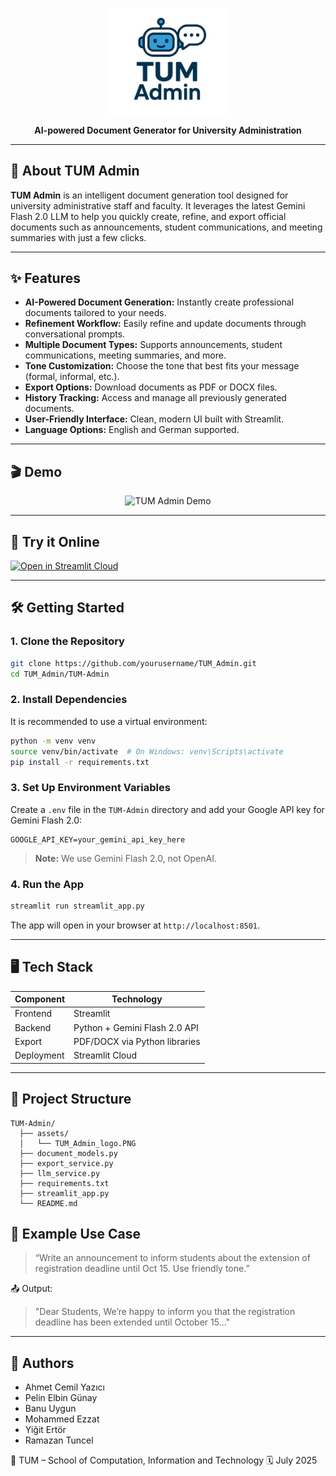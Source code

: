 
<p align="center">
  <img src="assets/TUM_Admin_logo.PNG" width="200" alt="TUM Admin Logo"/>
</p>



<p align="center">
  <b>AI-powered Document Generator for University Administration</b>
</p>

---

## 📝 About TUM Admin

**TUM Admin** is an intelligent document generation tool designed for university administrative staff and faculty. It leverages the latest Gemini Flash 2.0 LLM to help you quickly create, refine, and export official documents such as announcements, student communications, and meeting summaries with just a few clicks.

---

## ✨ Features

- **AI-Powered Document Generation:** Instantly create professional documents tailored to your needs.
- **Refinement Workflow:** Easily refine and update documents through conversational prompts.
- **Multiple Document Types:** Supports announcements, student communications, meeting summaries, and more.
- **Tone Customization:** Choose the tone that best fits your message (formal, informal, etc.).
- **Export Options:** Download documents as PDF or DOCX files.
- **History Tracking:** Access and manage all previously generated documents.
- **User-Friendly Interface:** Clean, modern UI built with Streamlit.
- **Language Options:** English and German supported.

---

## 🎬 Demo

<!-- Replace the link below with your GIF demo when ready -->
<p align="center">
  <img src="assets\TUM_Admin_demo.gif" alt="TUM Admin Demo" width="600"/>
</p>

---

## 🚀 Try it Online

[![Open in Streamlit Cloud](https://static.streamlit.io/badges/streamlit_badge_black_white.svg)](YOUR_STREAMLIT_CLOUD_LINK_HERE)

---

## 🛠️ Getting Started

### 1. **Clone the Repository**

```bash
git clone https://github.com/yourusername/TUM_Admin.git
cd TUM_Admin/TUM-Admin
```

### 2. **Install Dependencies**

It is recommended to use a virtual environment:

```bash
python -m venv venv
source venv/bin/activate  # On Windows: venv\Scripts\activate
pip install -r requirements.txt
```

### 3. **Set Up Environment Variables**

Create a `.env` file in the `TUM-Admin` directory and add your Google API key for Gemini Flash 2.0:

```
GOOGLE_API_KEY=your_gemini_api_key_here
```

> **Note:** We use Gemini Flash 2.0, not OpenAI.

### 4. **Run the App**

```bash
streamlit run streamlit_app.py
```

The app will open in your browser at `http://localhost:8501`.

---

## 🖥️ Tech Stack

| Component     | Technology            |
|---------------|------------------------|
| Frontend      | Streamlit              |
| Backend       | Python + Gemini Flash 2.0 API |
| Export        | PDF/DOCX via Python libraries |
| Deployment    | Streamlit Cloud        |

---

## 📂 Project Structure

```
TUM-Admin/
  ├── assets/
  │   └── TUM_Admin_logo.PNG
  ├── document_models.py
  ├── export_service.py
  ├── llm_service.py
  ├── requirements.txt
  ├── streamlit_app.py
  └── README.md
```


## 📢 Example Use Case

> “Write an announcement to inform students about the extension of registration deadline until Oct 15. Use friendly tone.”

📤 Output:

> "Dear Students,
> We’re happy to inform you that the registration deadline has been extended until October 15..."

---

## 🤝 Authors

* Ahmet Cemil Yazıcı
* Pelin Elbin Günay
* Banu Uygun
* Mohammed Ezzat
* Yiğit Ertör
* Ramazan Tuncel

📍 TUM – School of Computation, Information and Technology
🗓️ July 2025

